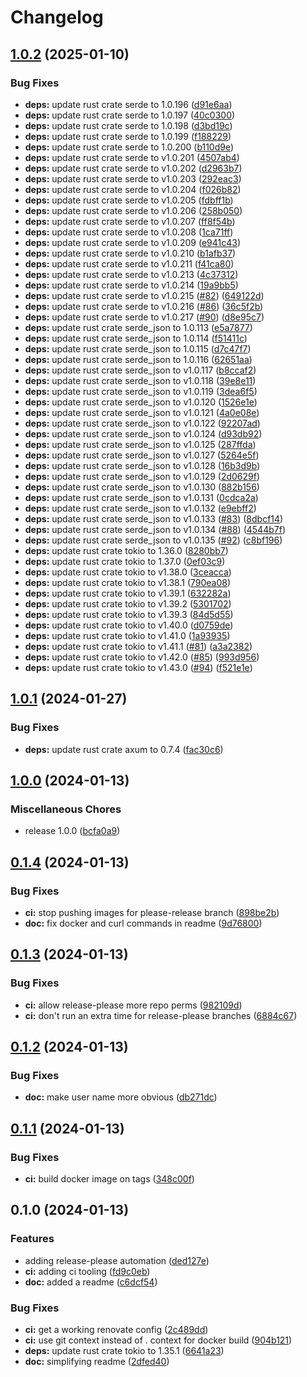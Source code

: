 # Changelog

## [1.0.2](https://github.com/hef/easy-webfinger/compare/v1.0.1...v1.0.2) (2025-01-10)


### Bug Fixes

* **deps:** update rust crate serde to 1.0.196 ([d91e6aa](https://github.com/hef/easy-webfinger/commit/d91e6aa9c89c8409cb5500636e6c6efcf6acd0aa))
* **deps:** update rust crate serde to 1.0.197 ([40c0300](https://github.com/hef/easy-webfinger/commit/40c0300565f230a91d7597a01cfd93df8fd8a326))
* **deps:** update rust crate serde to 1.0.198 ([d3bd19c](https://github.com/hef/easy-webfinger/commit/d3bd19c6b3366870ad9153920c77d4e6743ef2e9))
* **deps:** update rust crate serde to 1.0.199 ([f188229](https://github.com/hef/easy-webfinger/commit/f188229687154dac65c7ca9f58ac00ad07c9f581))
* **deps:** update rust crate serde to 1.0.200 ([b110d9e](https://github.com/hef/easy-webfinger/commit/b110d9ebefdd81b8eeda01bd77bb1117c4ca12f8))
* **deps:** update rust crate serde to v1.0.201 ([4507ab4](https://github.com/hef/easy-webfinger/commit/4507ab42c9cba20f49db48ae8b6eb7228f40857a))
* **deps:** update rust crate serde to v1.0.202 ([d2963b7](https://github.com/hef/easy-webfinger/commit/d2963b7c4ccd2265c837a280719470ba60aeb1b0))
* **deps:** update rust crate serde to v1.0.203 ([292eac3](https://github.com/hef/easy-webfinger/commit/292eac33682461aa19e58f57ce6d6c6a2ba28bbf))
* **deps:** update rust crate serde to v1.0.204 ([f026b82](https://github.com/hef/easy-webfinger/commit/f026b82275bd521148d0e2f8e99d627fd3116547))
* **deps:** update rust crate serde to v1.0.205 ([fdbff1b](https://github.com/hef/easy-webfinger/commit/fdbff1be1d3f34d4db4fa3d0cd50784b970537c6))
* **deps:** update rust crate serde to v1.0.206 ([258b050](https://github.com/hef/easy-webfinger/commit/258b050ee3690600dcd5ec43fde9ce49d6aef053))
* **deps:** update rust crate serde to v1.0.207 ([ff8f54b](https://github.com/hef/easy-webfinger/commit/ff8f54b491e44b1f8f34fc114fdee5993639a951))
* **deps:** update rust crate serde to v1.0.208 ([1ca71ff](https://github.com/hef/easy-webfinger/commit/1ca71ff907c21b27823c238f20dd69819209850b))
* **deps:** update rust crate serde to v1.0.209 ([e941c43](https://github.com/hef/easy-webfinger/commit/e941c43c3e868e8571c4efb9ba54a7764f10b34f))
* **deps:** update rust crate serde to v1.0.210 ([b1afb37](https://github.com/hef/easy-webfinger/commit/b1afb37deb6ba28e61a5536e477dad58a7524701))
* **deps:** update rust crate serde to v1.0.211 ([f41ca80](https://github.com/hef/easy-webfinger/commit/f41ca804a163328ceb60a34e6fcb114cb28aa265))
* **deps:** update rust crate serde to v1.0.213 ([4c37312](https://github.com/hef/easy-webfinger/commit/4c37312d914dafaf71272d6dda708290335b9012))
* **deps:** update rust crate serde to v1.0.214 ([19a9bb5](https://github.com/hef/easy-webfinger/commit/19a9bb551fba78bd88b9f209705b47e380fe5d0a))
* **deps:** update rust crate serde to v1.0.215 ([#82](https://github.com/hef/easy-webfinger/issues/82)) ([649122d](https://github.com/hef/easy-webfinger/commit/649122de9159e8e184d3aa2f8d3337899db0b95e))
* **deps:** update rust crate serde to v1.0.216 ([#86](https://github.com/hef/easy-webfinger/issues/86)) ([36c5f2b](https://github.com/hef/easy-webfinger/commit/36c5f2ba40c7d54919c3200240c30debf5def5b0))
* **deps:** update rust crate serde to v1.0.217 ([#90](https://github.com/hef/easy-webfinger/issues/90)) ([d8e95c7](https://github.com/hef/easy-webfinger/commit/d8e95c77fb8e0135314ca3be2544a262941f5095))
* **deps:** update rust crate serde_json to 1.0.113 ([e5a7877](https://github.com/hef/easy-webfinger/commit/e5a7877b7994f3656d099677292adaf9d5311bf5))
* **deps:** update rust crate serde_json to 1.0.114 ([f51411c](https://github.com/hef/easy-webfinger/commit/f51411cbe8acdbf2dca6b6e39b68f7490acc7c48))
* **deps:** update rust crate serde_json to 1.0.115 ([d7c47f7](https://github.com/hef/easy-webfinger/commit/d7c47f7989f67a015ff2a8bf55affa93560be667))
* **deps:** update rust crate serde_json to 1.0.116 ([62651aa](https://github.com/hef/easy-webfinger/commit/62651aa967e0d7ab8c2ed8c816bb94ebb9e358a4))
* **deps:** update rust crate serde_json to v1.0.117 ([b8ccaf2](https://github.com/hef/easy-webfinger/commit/b8ccaf2ccf64f635f9d1dda665ceb4633a75ccab))
* **deps:** update rust crate serde_json to v1.0.118 ([39e8e11](https://github.com/hef/easy-webfinger/commit/39e8e1179f271e78945cba2e5c035dbb0eee8c87))
* **deps:** update rust crate serde_json to v1.0.119 ([3dea6f5](https://github.com/hef/easy-webfinger/commit/3dea6f5cf197e51b7ef7a5539e30ca039c0cc7ad))
* **deps:** update rust crate serde_json to v1.0.120 ([1526e1e](https://github.com/hef/easy-webfinger/commit/1526e1e72fd09d4e96508a94b7d1a063ecf75e40))
* **deps:** update rust crate serde_json to v1.0.121 ([4a0e08e](https://github.com/hef/easy-webfinger/commit/4a0e08efe2b0cb7bcc7d1f28a28782c763ecee84))
* **deps:** update rust crate serde_json to v1.0.122 ([92207ad](https://github.com/hef/easy-webfinger/commit/92207ad6bd849886ec748532d8e125f15b8499d5))
* **deps:** update rust crate serde_json to v1.0.124 ([d93db92](https://github.com/hef/easy-webfinger/commit/d93db92038d3564ddd31bbda628b2f1c23ed8a7d))
* **deps:** update rust crate serde_json to v1.0.125 ([287ffda](https://github.com/hef/easy-webfinger/commit/287ffdace99a09ba43588c4434b417b6d601b21a))
* **deps:** update rust crate serde_json to v1.0.127 ([5264e5f](https://github.com/hef/easy-webfinger/commit/5264e5f37a4f2de09e81ad42f3240b5ac2a1ac55))
* **deps:** update rust crate serde_json to v1.0.128 ([16b3d9b](https://github.com/hef/easy-webfinger/commit/16b3d9b3e99ab16c43e5e62f334b2b909215db2f))
* **deps:** update rust crate serde_json to v1.0.129 ([2d0629f](https://github.com/hef/easy-webfinger/commit/2d0629faaab27912704d93b9651c7036912b3d48))
* **deps:** update rust crate serde_json to v1.0.130 ([882b156](https://github.com/hef/easy-webfinger/commit/882b1560d81c6a41c816ac6b1470189f287271c1))
* **deps:** update rust crate serde_json to v1.0.131 ([0cdca2a](https://github.com/hef/easy-webfinger/commit/0cdca2acc40c6313e64d0559956cb0aa68dcb39e))
* **deps:** update rust crate serde_json to v1.0.132 ([e9ebff2](https://github.com/hef/easy-webfinger/commit/e9ebff28a4bb0c0cfe121e2f4b2084a1f9329f65))
* **deps:** update rust crate serde_json to v1.0.133 ([#83](https://github.com/hef/easy-webfinger/issues/83)) ([8dbcf14](https://github.com/hef/easy-webfinger/commit/8dbcf148d873563efc474e9818cca8857bc5c012))
* **deps:** update rust crate serde_json to v1.0.134 ([#88](https://github.com/hef/easy-webfinger/issues/88)) ([4544b7f](https://github.com/hef/easy-webfinger/commit/4544b7ff73ef98b395620a33af7018377bf0b415))
* **deps:** update rust crate serde_json to v1.0.135 ([#92](https://github.com/hef/easy-webfinger/issues/92)) ([c8bf196](https://github.com/hef/easy-webfinger/commit/c8bf196a2bb720e08bc11bf79be3a89c379f3d95))
* **deps:** update rust crate tokio to 1.36.0 ([8280bb7](https://github.com/hef/easy-webfinger/commit/8280bb787949e01a0ca46b59ba56baeae2c9a31a))
* **deps:** update rust crate tokio to 1.37.0 ([0ef03c9](https://github.com/hef/easy-webfinger/commit/0ef03c941a5914f429bd796f66a30d816e29d7c5))
* **deps:** update rust crate tokio to v1.38.0 ([3ceacca](https://github.com/hef/easy-webfinger/commit/3ceacca10655074d810197aeba3aee3e5fa641e5))
* **deps:** update rust crate tokio to v1.38.1 ([790ea08](https://github.com/hef/easy-webfinger/commit/790ea08f87add2adf10ea37f379a2ea6788d2687))
* **deps:** update rust crate tokio to v1.39.1 ([632282a](https://github.com/hef/easy-webfinger/commit/632282abfdae3c48f201f04867823264ac21e95f))
* **deps:** update rust crate tokio to v1.39.2 ([5301702](https://github.com/hef/easy-webfinger/commit/530170203894d9843180c0ce83d24b4bc1b91bef))
* **deps:** update rust crate tokio to v1.39.3 ([84d5d55](https://github.com/hef/easy-webfinger/commit/84d5d550c9e0ea6fde568a54926b885cd1c8e672))
* **deps:** update rust crate tokio to v1.40.0 ([d0759de](https://github.com/hef/easy-webfinger/commit/d0759de3691afd542aea2c537c72da24fd00cdf0))
* **deps:** update rust crate tokio to v1.41.0 ([1a93935](https://github.com/hef/easy-webfinger/commit/1a93935a0a83012b53109681a76e35c2befcd82d))
* **deps:** update rust crate tokio to v1.41.1 ([#81](https://github.com/hef/easy-webfinger/issues/81)) ([a3a2382](https://github.com/hef/easy-webfinger/commit/a3a23825939e7a1f363408a1a9e5a28312022957))
* **deps:** update rust crate tokio to v1.42.0 ([#85](https://github.com/hef/easy-webfinger/issues/85)) ([993d956](https://github.com/hef/easy-webfinger/commit/993d95666bf55d6c8777fcae8365474ce754c705))
* **deps:** update rust crate tokio to v1.43.0 ([#94](https://github.com/hef/easy-webfinger/issues/94)) ([f521e1e](https://github.com/hef/easy-webfinger/commit/f521e1e29e5f500760fc0ce826e2c07e4c579092))

## [1.0.1](https://github.com/hef/easy-webfinger/compare/v1.0.0...v1.0.1) (2024-01-27)


### Bug Fixes

* **deps:** update rust crate axum to 0.7.4 ([fac30c6](https://github.com/hef/easy-webfinger/commit/fac30c67f7c2758c98cfd51b50b265bd925b8dd9))

## [1.0.0](https://github.com/hef/easy-webfinger/compare/v0.1.4...v1.0.0) (2024-01-13)


### Miscellaneous Chores

* release 1.0.0 ([bcfa0a9](https://github.com/hef/easy-webfinger/commit/bcfa0a91051aa0aa311edd65c3c82109d1e224b3))

## [0.1.4](https://github.com/hef/easy-webfinger/compare/v0.1.3...v0.1.4) (2024-01-13)


### Bug Fixes

* **ci:** stop pushing images for please-release branch ([898be2b](https://github.com/hef/easy-webfinger/commit/898be2b1053819ef01ca6140c7dd20d379a0455d))
* **doc:** fix docker and curl commands in readme ([9d76800](https://github.com/hef/easy-webfinger/commit/9d76800e345b9e5cd5952039d19e6e6faa252591))

## [0.1.3](https://github.com/hef/easy-webfinger/compare/v0.1.2...v0.1.3) (2024-01-13)


### Bug Fixes

* **ci:** allow release-please more repo perms ([982109d](https://github.com/hef/easy-webfinger/commit/982109d728c571d4fa6e38ad3dd81460c36e240b))
* **ci:** don't run an extra time for release-please branches ([6884c67](https://github.com/hef/easy-webfinger/commit/6884c67228923dcf1634d07189ebddd2693b85fd))

## [0.1.2](https://github.com/hef/easy-webfinger/compare/v0.1.1...v0.1.2) (2024-01-13)


### Bug Fixes

* **doc:** make user name more obvious ([db271dc](https://github.com/hef/easy-webfinger/commit/db271dcaccf26162cf452df07f5c0b8de6a0f0a5))

## [0.1.1](https://github.com/hef/easy-webfinger/compare/v0.1.0...v0.1.1) (2024-01-13)


### Bug Fixes

* **ci:** build docker image on tags ([348c00f](https://github.com/hef/easy-webfinger/commit/348c00fe5fc00ab9d750045577b3ad670b799b9f))

## 0.1.0 (2024-01-13)


### Features

* adding release-please automation ([ded127e](https://github.com/hef/easy-webfinger/commit/ded127e831ce9e8895313e8a7b96dab873741bd8))
* **ci:** adding ci tooling ([fd9c0eb](https://github.com/hef/easy-webfinger/commit/fd9c0eb2f4cd03e7af623ce2ae0cc22744bbac7d))
* **doc:** added a readme ([c6dcf54](https://github.com/hef/easy-webfinger/commit/c6dcf5476bbadfc7d38520960892d52be7d092be))


### Bug Fixes

* **ci:** get a working renovate config ([2c489dd](https://github.com/hef/easy-webfinger/commit/2c489dd8b3cc565c362735f7ae4a48845445b976))
* **ci:** use git context instead of . context for docker build ([904b121](https://github.com/hef/easy-webfinger/commit/904b1210eb3fdecf83d8f73743633d09ff66ba74))
* **deps:** update rust crate tokio to 1.35.1 ([6641a23](https://github.com/hef/easy-webfinger/commit/6641a23547af7af160ee7ae6e410ee4410cd7552))
* **doc:** simplifying readme ([2dfed40](https://github.com/hef/easy-webfinger/commit/2dfed4079a0679c9949ac162635a07fb1a62cc42))

